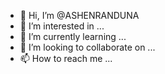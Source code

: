 - 👋 Hi, I’m @ASHENRANDUNA
- 👀 I’m interested in ...
- 🌱 I’m currently learning ...
- 💞️ I’m looking to collaborate on ...
- 📫 How to reach me ...

<!---
ASHENRANDUNA/ASHENRANDUNA is a ✨ special ✨ repository because its `README.md` (this file) appears on your GitHub profile.
You can click the Preview link to take a look at your changes.
--->
